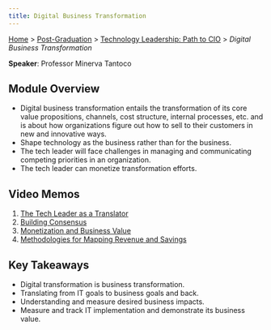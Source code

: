 ```yaml
---
title: Digital Business Transformation
---
```


[Home](../../../index.md) > [Post-Graduation](../../index.md) > [Technology Leadership: Path to CIO](../index.md) > _Digital Business Transformation_

**Speaker**: Professor Minerva Tantoco

## Module Overview

- Digital business transformation entails the transformation of its core value propositions, channels, cost structure, internal processes, etc. and is about how organizations figure out how to sell to their customers in new and innovative ways.
- Shape technology as the business rather than for the business.
- The tech leader will face challenges in managing and communicating competing priorities in an organization.
- The tech leader can monetize transformation efforts.

## Video Memos

1. [The Tech Leader as a Translator](./Video-1-Memo.md)
2. [Building Consensus](./Video-2-Memo.md)
3. [Monetization and Business Value](./Video-3-Memo.md)
4. [Methodologies for Mapping Revenue and Savings](./Video-4-Memo.md)

## Key Takeaways

- Digital transformation is business transformation.
- Translating from IT goals to business goals and back.
- Understanding and measure desired business impacts.
- Measure and track IT implementation and demonstrate its business value.
